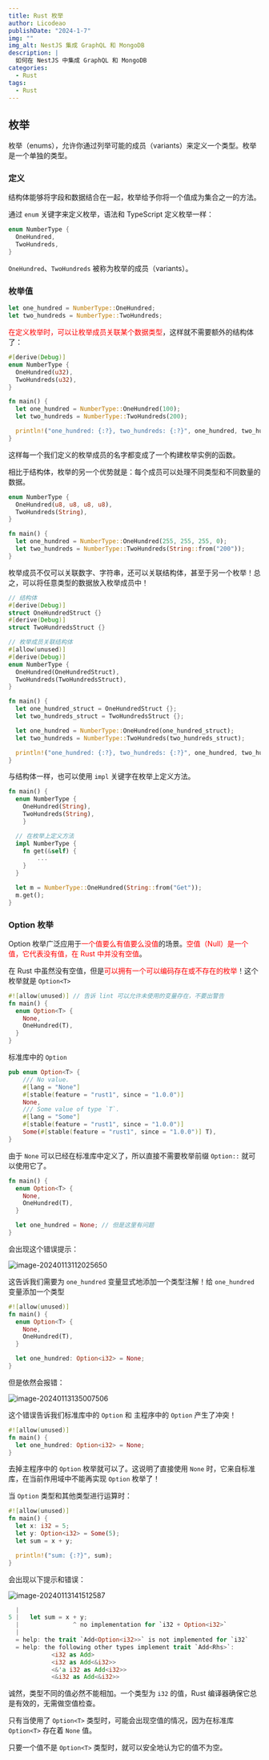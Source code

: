 ```yaml
---
title: Rust 枚举
author: Licodeao
publishDate: "2024-1-7"
img: ""
img_alt: NestJS 集成 GraphQL 和 MongoDB
description: |
  如何在 NestJS 中集成 GraphQL 和 MongoDB
categories:
  - Rust
tags:
  - Rust
---
```


## 枚举

枚举（enums），允许你通过列举可能的成员（variants）来定义一个类型。枚举是一个单独的类型。

### 定义

结构体能够将字段和数据结合在一起，枚举给予你将一个值成为集合之一的方法。

通过 `enum` 关键字来定义枚举，语法和 TypeScript 定义枚举一样：

```rust
enum NumberType {
  OneHundred,
  TwoHundreds,
}
```

`OneHundred`、`TwoHundreds` 被称为枚举的成员（variants）。

### 枚举值

```rust
let one_hundred = NumberType::OneHundred;
let two_hundreds = NumberType::TwoHundreds;
```

<font color="red">在定义枚举时，可以让枚举成员关联某个数据类型</font>，这样就不需要额外的结构体了：

```rust
#[derive(Debug)]
enum NumberType {
  OneHundred(u32),
  TwoHundreds(u32),
}

fn main() {
  let one_hundred = NumberType::OneHundred(100);
  let two_hundreds = NumberType::TwoHundreds(200);

  println!("one_hundred: {:?}, two_hundreds: {:?}", one_hundred, two_hundreds);
}
```

这样每一个我们定义的枚举成员的名字都变成了一个构建枚举实例的函数。

相比于结构体，枚举的另一个优势就是：每个成员可以处理不同类型和不同数量的数据。

```rust
enum NumberType {
  OneHundred(u8, u8, u8, u8),
  TwoHundreds(String),
}

fn main() {
  let one_hundred = NumberType::OneHundred(255, 255, 255, 0);
  let two_hundreds = NumberType::TwoHundreds(String::from("200"));
}
```

枚举成员不仅可以关联数字、字符串，还可以关联结构体，甚至于另一个枚举！总之，可以将任意类型的数据放入枚举成员中！

```rust
// 结构体
#[derive(Debug)]
struct OneHundredStruct {}
#[derive(Debug)]
struct TwoHundredsStruct {}

// 枚举成员关联结构体
#[allow(unused)]
#[derive(Debug)]
enum NumberType {
  OneHundred(OneHundredStruct),
  TwoHundreds(TwoHundredsStruct),
}

fn main() {
  let one_hundred_struct = OneHundredStruct {};
  let two_hundreds_struct = TwoHundredsStruct {};

  let one_hundred = NumberType::OneHundred(one_hundred_struct);
  let two_hundreds = NumberType::TwoHundreds(two_hundreds_struct);

  println!("one_hundred: {:?}, two_hundreds: {:?}", one_hundred, two_hundreds);
}
```

与结构体一样，也可以使用 `impl` 关键字在枚举上定义方法。

```rust
fn main() {
  enum NumberType {
    OneHundred(String),
    TwoHundreds(String),
	}

  // 在枚举上定义方法
  impl NumberType {
    fn get(&self) {
     	...
    }
  }

  let m = NumberType::OneHundred(String::from("Get"));
  m.get();
}
```

### Option 枚举

Option 枚举广泛应用于<font color="red">一个值要么有值要么没值</font>的场景。<font color="red">空值（Null）是一个值，它代表没有值，在 Rust 中并没有空值</font>。

在 Rust 中虽然没有空值，但是<font color="red">可以拥有一个可以编码存在或不存在的枚举</font>！这个枚举就是 `Option<T>`

```rust
#![allow(unused)] // 告诉 lint 可以允许未使用的变量存在，不要出警告
fn main() {
  enum Option<T> {
    None,
    OneHundred(T),
  }
}
```

标准库中的 `Option`

```rust
pub enum Option<T> {
    /// No value.
    #[lang = "None"]
    #[stable(feature = "rust1", since = "1.0.0")]
    None,
    /// Some value of type `T`.
    #[lang = "Some"]
    #[stable(feature = "rust1", since = "1.0.0")]
    Some(#[stable(feature = "rust1", since = "1.0.0")] T),
}
```

由于 `None` 可以已经在标准库中定义了，所以直接不需要枚举前缀 `Option::` 就可以使用它了。

```rust
fn main() {
  enum Option<T> {
    None,
    OneHundred(T),
  }

  let one_hundred = None; // 但是这里有问题
}
```

会出现这个错误提示：

![image-20240113112025650](https://typora-licodeao.oss-cn-guangzhou.aliyuncs.com/typoraImg/image-20240113112025650.png)

这告诉我们需要为 `one_hundred` 变量显式地添加一个类型注解！给 `one_hundred` 变量添加一个类型

```rust
#![allow(unused)]
fn main() {
  enum Option<T> {
    None,
    OneHundred(T),
  }

  let one_hundred: Option<i32> = None;
}
```

但是依然会报错：

![image-20240113135007506](https://typora-licodeao.oss-cn-guangzhou.aliyuncs.com/typoraImg/image-20240113135007506.png)

这个错误告诉我们标准库中的 `Option` 和 主程序中的 `Option` 产生了冲突！

```rust
#![allow(unused)]
fn main() {
  let one_hundred: Option<i32> = None;
}
```

去掉主程序中的 `Option` 枚举就可以了。这说明了直接使用 `None` 时，它来自标准库，在当前作用域中不能再实现 `Option` 枚举了！

当 `Option` 类型和其他类型进行运算时：

```rust
#![allow(unused)]
fn main() {
  let x: i32 = 5;
  let y: Option<i32> = Some(5);
  let sum = x + y;

  println!("sum: {:?}", sum);
}
```

会出现以下提示和错误：

![image-20240113141512587](https://typora-licodeao.oss-cn-guangzhou.aliyuncs.com/typoraImg/image-20240113141512587.png)

```rust
  |
5 |   let sum = x + y;
  |               ^ no implementation for `i32 + Option<i32>`
  |
  = help: the trait `Add<Option<i32>>` is not implemented for `i32`
  = help: the following other types implement trait `Add<Rhs>`:
            <i32 as Add>
            <i32 as Add<&i32>>
            <&'a i32 as Add<i32>>
            <&i32 as Add<&i32>>
```

诚然，类型不同的值必然不能相加。一个类型为 `i32` 的值，Rust 编译器确保它总是有效的，无需做空值检查。

只有当使用了 `Option<T>` 类型时，可能会出现空值的情况，因为在标准库 `Option<T>` 存在着 `None` 值。

只要一个值不是 `Option<T>` 类型时，就可以安全地认为它的值不为空。
